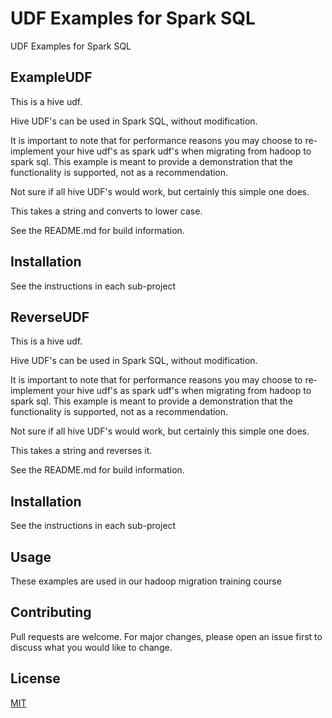 # UDF Examples for Spark SQL

UDF Examples for Spark SQL

## ExampleUDF

This is a hive udf. 

Hive UDF's can be used in Spark SQL, without modification. 

It is important to note that for performance reasons you may choose to re-implement your hive udf's as spark udf's when migrating from hadoop to spark sql. This example is meant to provide a demonstration that the functionality is supported, not as a recommendation. 

Not sure if all hive UDF's would work, but certainly this simple one does.

This takes a string and converts to lower case.

See the README.md for build information.

## Installation

See the instructions in each sub-project

## ReverseUDF

This is a hive udf. 

Hive UDF's can be used in Spark SQL, without modification. 

It is important to note that for performance reasons you may choose to re-implement your hive udf's as spark udf's when migrating from hadoop to spark sql. This example is meant to provide a demonstration that the functionality is supported, not as a recommendation. 

Not sure if all hive UDF's would work, but certainly this simple one does.

This takes a string and reverses it.

See the README.md for build information.

## Installation

See the instructions in each sub-project




## Usage

These examples are used in our hadoop migration training course

## Contributing
Pull requests are welcome. For major changes, please open an issue first to discuss what you would like to change.



## License
[MIT](https://choosealicense.com/licenses/mit/)
